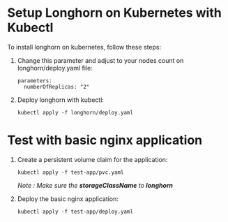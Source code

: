 # Setup Longhorn on Kubernetes with Kubectl

To install longhorn on kubernetes, follow these steps:

1. Change this parameter and adjust to your nodes count on longhorn/deploy.yaml file:
    ```
    parameters:
      numberOfReplicas: "2"
    ```

2. Deploy longhorn with kubectl:
    ```
    kubectl apply -f longhorn/deploy.yaml
    ```

# Test with basic nginx application

1. Create a persistent volume claim for the application:
    ```
    kubectl apply -f test-app/pvc.yaml
    ```
    *Note : Make sure the **storageClassName** to **longhorn***

2. Deploy the basic nginx application:
    ```
    kubectl apply -f test-app/deploy.yaml
    ```